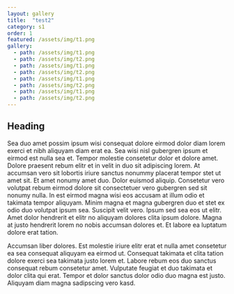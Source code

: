 ```yaml
---
layout: gallery
title:  "test2"
category: s1
order: 1
featured: /assets/img/t1.png
gallery:
  - path: /assets/img/t1.png
  - path: /assets/img/t2.png
  - path: /assets/img/t1.png
  - path: /assets/img/t2.png
  - path: /assets/img/t1.png
  - path: /assets/img/t2.png
  - path: /assets/img/t1.png
  - path: /assets/img/t2.png
---
```


<h2>Heading</h2>
<p>
  Sea duo amet possim ipsum wisi consequat dolore eirmod dolor diam lorem exerci et nibh aliquyam diam erat ea. Sea wisi nisl gubergren ipsum et eirmod est nulla sea et. Tempor molestie consetetur dolor et dolore amet. Dolore praesent rebum elitr et in velit in duo sit adipiscing lorem. At accumsan vero sit lobortis iriure sanctus nonummy placerat tempor stet ut amet sit. Et amet nonumy amet duo. Dolor euismod aliquip. Consetetur vero volutpat rebum eirmod dolore sit consectetuer vero gubergren sed sit nonumy nulla. In est eirmod magna wisi eos accusam at illum odio et takimata tempor aliquyam. Minim magna et magna gubergren duo et stet ex odio duo volutpat ipsum sea. Suscipit velit vero. Ipsum sed sea eos ut elitr. Amet dolor hendrerit et elitr no aliquyam dolores clita ipsum dolore. Magna at justo hendrerit lorem no nobis accumsan dolores et. Et labore ea luptatum dolore erat tation.
</p>
<p>
  Accumsan liber dolores. Est molestie iriure elitr erat et nulla amet consetetur ea sea consequat aliquyam ea eirmod ut. Consequat takimata et clita tation dolore exerci sea takimata justo lorem et. Labore rebum eos duo sanctus consequat rebum consetetur amet. Vulputate feugiat et duo takimata et dolor clita qui erat. Tempor et dolor sanctus dolor odio duo magna est justo. Aliquyam diam magna sadipscing vero kasd.
</p>